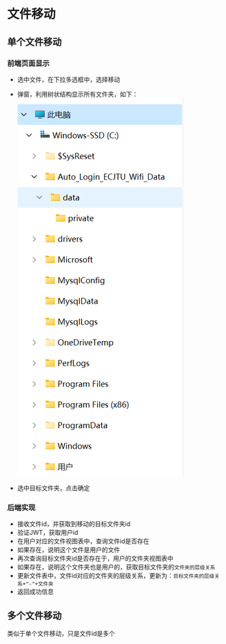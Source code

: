 # 文件移动

## 单个文件移动

### 前端页面显示

- 选中文件，在下拉多选框中，选择移动
- 弹窗，利用树状结构显示所有文件夹，如下：
![alt text](image-2.png)

- 选中目标文件夹，点击确定

### 后端实现

- 接收文件id，并获取到移动的目标文件夹id
- 验证JWT，获取用户id
- 在用户对应的文件视图表中，查询文件id是否存在
- 如果存在，说明这个文件是用户的文件
- 再次查询目标文件夹id是否存在于，用户的文件夹视图表中
- 如果存在，说明这个文件夹也是用户的，获取目标文件夹的`文件夹的层级关系`
- 更新文件表中，文件id对应的文件夹的层级关系，更新为：`目标文件夹的层级关系+"-"+文件夹`
- 返回成功信息

## 多个文件移动

类似于单个文件移动，只是文件id是多个
